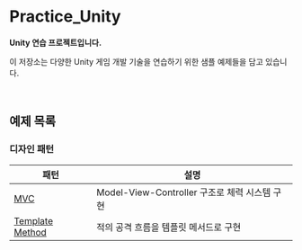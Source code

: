 # Practice_Unity

**Unity 연습 프로젝트입니다.**

이 저장소는 다양한 Unity 게임 개발 기술을 연습하기 위한 샘플 예제들을 담고 있습니다.

<br>

## 예제 목록

### 디자인 패턴

|패턴|설명|
|-|-|
|[MVC](https://github.com/zelkovahill/Practice_Unity/tree/main/Practice/Assets/01_Design%20Pattern/MVC)|Model-View-Controller 구조로 체력 시스템 구현|
|[Template Method](https://github.com/zelkovahill/Practice_Unity/tree/main/Practice/Assets/01_Design%20Pattern/Template%20Method)|적의 공격 흐름을 템플릿 메서드로 구현|
